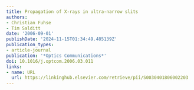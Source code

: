 ```yaml
---
title: Propagation of X-rays in ultra-narrow slits
authors:
- Christian Fuhse
- Tim Salditt
date: '2006-09-01'
publishDate: '2024-11-15T01:34:49.485139Z'
publication_types:
- article-journal
publication: '*Optics Communications*'
doi: 10.1016/j.optcom.2006.03.011
links:
- name: URL
  url: https://linkinghub.elsevier.com/retrieve/pii/S0030401806002203
---
```

